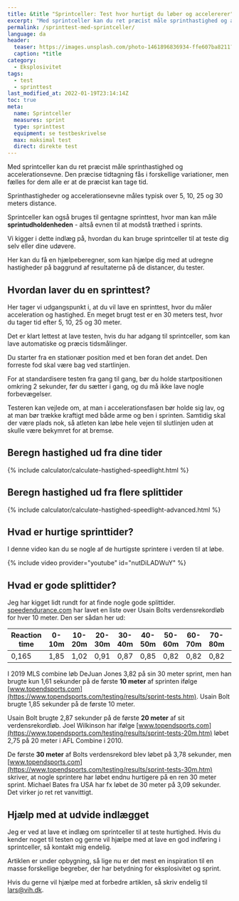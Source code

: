 ```yaml
---
title: &title "Sprintceller: Test hvor hurtigt du løber og accelererer"
excerpt: "Med sprintceller kan du ret præcist måle sprinthastighed og accelerationsevne. Den præcise tidtagning fås i forskellige variationer, men fælles for dem alle er at de præcist kan tage tid."
permalink: /sprinttest-med-sprintceller/
language: da
header:
  teaser: https://images.unsplash.com/photo-1461896836934-ffe607ba8211?ixlib=rb-1.2.1&ixid=MnwxMjA3fDB8MHxwaG90by1wYWdlfHx8fGVufDB8fHx8&auto=format&fit=crop&h=300&w=400&q=10
  caption: *title
category:
  - Eksplosivitet
tags:
  - test
  - sprinttest
last_modified_at: 2022-01-19T23:14:14Z
toc: true
meta:
  name: Sprintceller
  measures: sprint
  type: sprinttest
  equipment: se testbeskrivelse
  max: maksimal test
  direct: direkte test
---
```


Med sprintceller kan du ret præcist måle sprinthastighed og accelerationsevne. Den præcise tidtagning fås i forskellige variationer, men fælles for dem alle er at de præcist kan tage tid.

Sprinthastigheder og accelerationsevne måles typisk over 5, 10, 25 og 30 meters distance.

Sprintceller kan også bruges til gentagne sprinttest, hvor man kan måle **sprintudholdenheden** - altså evnen til at modstå træthed i sprints.

Vi kigger i dette indlæg på, hvordan du kan bruge sprintceller til at teste dig selv eller dine udøvere.

Her kan du få en hjælpeberegner, som kan hjælpe dig med at udregne hastigheder på baggrund af resultaterne på de distancer, du tester.

## Hvordan laver du en sprinttest?

Her tager vi udgangspunkt i, at du vil lave en sprinttest, hvor du måler acceleration og hastighed. En meget brugt test er en 30 meters test, hvor du tager tid efter 5, 10, 25 og 30 meter.

Det er klart lettest at lave testen, hvis du har adgang til sprintceller, som kan lave automatiske og præcis tidsmålinger.

Du starter fra en stationær position med et ben foran det andet. Den forreste fod skal være bag ved startlinjen. 

For at standardisere testen fra gang til gang, bør du holde startpositionen omkring 2 sekunder, før du sætter i gang, og du må ikke lave nogle forbevægelser.

Testeren kan vejlede om, at man i accelerationsfasen bør holde sig lav, og at man bør trække kraftigt med både arme og ben i sprinten. Samtidig skal der være plads nok, så atleten kan løbe hele vejen til slutlinjen uden at skulle være bekymret for at bremse.

## Beregn hastighed ud fra dine tider

{% include calculator/calculate-hastighed-speedlight.html %}

## Beregn hastighed ud fra flere splittider

{% include calculator/calculate-hastighed-speedlight-advanced.html %}

## Hvad er hurtige sprinttider?

I denne video kan du se nogle af de hurtigste sprintere i verden til at løbe.

{% include video provider="youtube" id="nutDiLADWuY" %}

## Hvad er gode splittider?

Jeg har kigget lidt rundt for at finde nogle gode splittider. [speedendurance.com](https://speedendurance.com/2008/08/22/usain-bolt-100m-10-meter-splits-and-speed-endurance/) har lavet en liste over Usain Bolts verdensrekordløb for hver 10 meter. Den ser sådan her ud:

| Reaction time | 0-10m | 10-20m | 20-30m | 30-40m | 40-50m | 50-60m | 60-70m | 70-80m | 80-90m | 90-100m | Sluttid |
|-|-|-|-|-|-|-|-|-|-|-|-|
| 0,165 | 1,85 | 1,02 | 0,91 | 0,87 | 0,85 | 0,82 | 0,82 | 0,82 | 0,83 | 0,90 | 9,69 |

I 2019 MLS combine løb DeJuan Jones 3,82 på sin 30 meter sprint, men han brugte kun 1,61 sekunder på de første **10 meter** af sprinten ifølge [www.topendsports.com](https://www.topendsports.com/testing/results/sprint-tests.htm). Usain Bolt brugte 1,85 sekunder på de første 10 meter.

Usain Bolt brugte 2,87 sekunder på de første **20 meter** af sit verdensrekordløb. Joel Wilkinson har ifølge [www.topendsports.com](https://www.topendsports.com/testing/results/sprint-tests-20m.htm) løbet 2,75 på 20 meter i AFL Combine i 2010.

De første **30 meter** af Bolts verdensrekord blev løbet på 3,78 sekunder, men [www.topendsports.com](https://www.topendsports.com/testing/results/sprint-tests-30m.htm) skriver, at nogle sprintere har løbet endnu hurtigere på en ren 30 meter sprint. Michael Bates fra USA har fx løbet de 30 meter på 3,09 sekunder. Det virker jo ret ret vanvittigt.

## Hjælp med at udvide indlægget

Jeg er ved at lave et indlæg om sprintceller til at teste hurtighed. Hvis du kender noget til testen og gerne vil hjælpe med at lave en god indføring i sprintceller, så kontakt mig endelig.

Artiklen er under opbygning, så lige nu er det mest en inspiration til en masse forskellige begreber, der har betydning for eksplosivitet og sprint.

Hvis du gerne vil hjælpe med at forbedre artiklen, så skriv endelig til lars@vih.dk.
